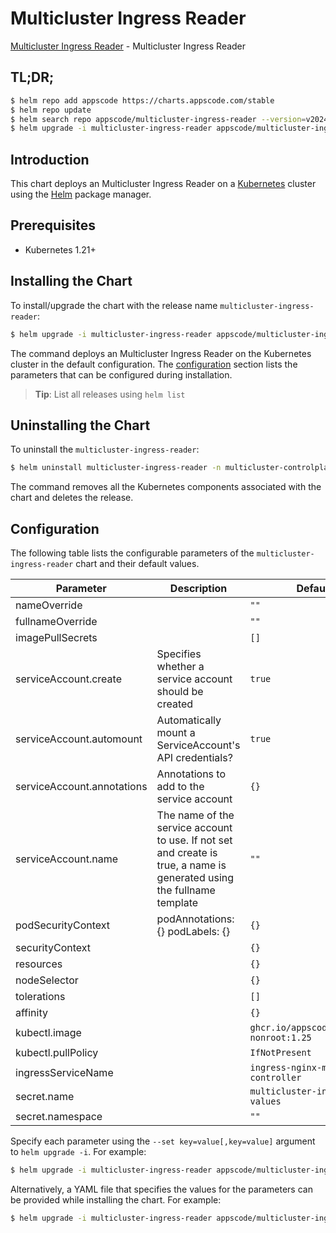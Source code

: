 # Multicluster Ingress Reader

[Multicluster Ingress Reader](https://github.com/kluster-manager/installer) - Multicluster Ingress Reader

## TL;DR;

```bash
$ helm repo add appscode https://charts.appscode.com/stable
$ helm repo update
$ helm search repo appscode/multicluster-ingress-reader --version=v2024.2.25
$ helm upgrade -i multicluster-ingress-reader appscode/multicluster-ingress-reader -n multicluster-controlplane --create-namespace --version=v2024.2.25
```

## Introduction

This chart deploys an Multicluster Ingress Reader on a [Kubernetes](http://kubernetes.io) cluster using the [Helm](https://helm.sh) package manager.

## Prerequisites

- Kubernetes 1.21+

## Installing the Chart

To install/upgrade the chart with the release name `multicluster-ingress-reader`:

```bash
$ helm upgrade -i multicluster-ingress-reader appscode/multicluster-ingress-reader -n multicluster-controlplane --create-namespace --version=v2024.2.25
```

The command deploys an Multicluster Ingress Reader on the Kubernetes cluster in the default configuration. The [configuration](#configuration) section lists the parameters that can be configured during installation.

> **Tip**: List all releases using `helm list`

## Uninstalling the Chart

To uninstall the `multicluster-ingress-reader`:

```bash
$ helm uninstall multicluster-ingress-reader -n multicluster-controlplane
```

The command removes all the Kubernetes components associated with the chart and deletes the release.

## Configuration

The following table lists the configurable parameters of the `multicluster-ingress-reader` chart and their default values.

|         Parameter          |                                                      Description                                                       |                      Default                       |
|----------------------------|------------------------------------------------------------------------------------------------------------------------|----------------------------------------------------|
| nameOverride               |                                                                                                                        | <code>""</code>                                    |
| fullnameOverride           |                                                                                                                        | <code>""</code>                                    |
| imagePullSecrets           |                                                                                                                        | <code>[]</code>                                    |
| serviceAccount.create      | Specifies whether a service account should be created                                                                  | <code>true</code>                                  |
| serviceAccount.automount   | Automatically mount a ServiceAccount's API credentials?                                                                | <code>true</code>                                  |
| serviceAccount.annotations | Annotations to add to the service account                                                                              | <code>{}</code>                                    |
| serviceAccount.name        | The name of the service account to use. If not set and create is true, a name is generated using the fullname template | <code>""</code>                                    |
| podSecurityContext         | podAnnotations: {} podLabels: {}                                                                                       | <code>{}</code>                                    |
| securityContext            |                                                                                                                        | <code>{}</code>                                    |
| resources                  |                                                                                                                        | <code>{}</code>                                    |
| nodeSelector               |                                                                                                                        | <code>{}</code>                                    |
| tolerations                |                                                                                                                        | <code>[]</code>                                    |
| affinity                   |                                                                                                                        | <code>{}</code>                                    |
| kubectl.image              |                                                                                                                        | <code>ghcr.io/appscode/kubectl-nonroot:1.25</code> |
| kubectl.pullPolicy         |                                                                                                                        | <code>IfNotPresent</code>                          |
| ingressServiceName         |                                                                                                                        | <code>ingress-nginx-mc-controller</code>           |
| secret.name                |                                                                                                                        | <code>multicluster-ingress-values</code>           |
| secret.namespace           |                                                                                                                        | <code>""</code>                                    |


Specify each parameter using the `--set key=value[,key=value]` argument to `helm upgrade -i`. For example:

```bash
$ helm upgrade -i multicluster-ingress-reader appscode/multicluster-ingress-reader -n multicluster-controlplane --create-namespace --version=v2024.2.25 --set kubectl.image=ghcr.io/appscode/kubectl-nonroot:1.25
```

Alternatively, a YAML file that specifies the values for the parameters can be provided while
installing the chart. For example:

```bash
$ helm upgrade -i multicluster-ingress-reader appscode/multicluster-ingress-reader -n multicluster-controlplane --create-namespace --version=v2024.2.25 --values values.yaml
```
